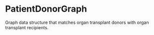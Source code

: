 # PatientDonorGraph
Graph data structure that matches organ transplant donors with organ transplant recipients.
